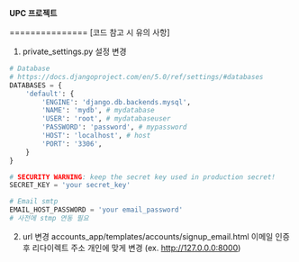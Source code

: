 **UPC 프로젝트**


===============
[코드 참고 시 유의 사항]
1. private_settings.py 설정 변경
```py
# Database
# https://docs.djangoproject.com/en/5.0/ref/settings/#databases
DATABASES = {
    'default': {
        'ENGINE': 'django.db.backends.mysql',
        'NAME': 'mydb', # mydatabase
        'USER': 'root', # mydatabaseuser
        'PASSWORD': 'password', # mypassword
        'HOST': 'localhost', # host
        'PORT': '3306',
    }
}

# SECURITY WARNING: keep the secret key used in production secret!
SECRET_KEY = 'your secret_key'

# Email smtp
EMAIL_HOST_PASSWORD = 'your email_password'
# 사전에 stmp 연동 필요
```

2. url 변경
accounts_app/templates/accounts/signup_email.html
이메일 인증 후 리다이렉트 주소 개인에 맞게 변경
(ex. http://127.0.0.0:8000)
